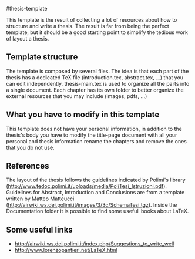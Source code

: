#thesis-template

This template is the result of collecting a lot of resources about how to structure and write a thesis. 
The result is far from being the perfect template, but it should be a good starting point to simplify the tedious work of layout a thesis.

## Template structure
The template is composed by several files. 
The idea is that each part of the thesis has a dedicated TeX file (introduction.tex, abstract.tex, ...) that you can edit independently. 
thesis-main.tex is used to organize all the parts into a single document. 
Each chapter has its own folder to better organize the external resources that you may include (images, pdfs, ...)

## What you have to modify in this template
This template does not have your personal information, in addition to the thesis's body you have to modify the title-page document with all your personal and thesis information rename the chapters and remove the ones that you do not use.

## References
The layout of the thesis follows the guidelines indicated by Polimi's library (http://www.tedoc.polimi.it/uploads/media/PoliTesi_Istruzioni.pdf).
Guidelines for Abstract, Introduction and Conclusions are from a template written by Matteo Matteucci (http://airwiki.ws.dei.polimi.it/images/3/3c/SchemaTesi.tgz).
Inside the Documentation folder it is possible to find some usefull books about LaTeX.

## Some useful links
- http://airwiki.ws.dei.polimi.it/index.php/Suggestions_to_write_well
- http://www.lorenzopantieri.net/LaTeX.html